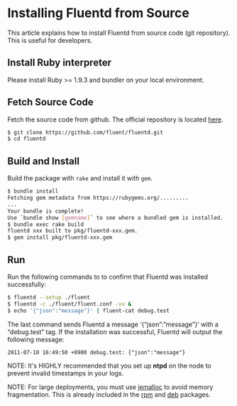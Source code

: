 # Installing Fluentd from Source

This article explains how to install Fluentd from source code (git repository). This is useful for developers.

## Install Ruby interpreter

Please install Ruby >= 1.9.3 and bundler on your local environment.

## Fetch Source Code

Fetch the source code from github. The official repository is located [here](http://github.com/fluent/fluentd/).

```bash
$ git clone https://github.com/fluent/fluentd.git
$ cd fluentd
```

## Build and Install

Build the package with `rake` and install it with `gem`.

```bash
$ bundle install
Fetching gem metadata from https://rubygems.org/.........
...
Your bundle is complete!
Use `bundle show [gemname]` to see where a bundled gem is installed.
$ bundle exec rake build
fluentd xxx built to pkg/fluentd-xxx.gem.
$ gem install pkg/fluentd-xxx.gem
```

## Run

Run the following commands to to confirm that Fluentd was installed successfully:

```bash
$ fluentd --setup ./fluent
$ fluentd -c ./fluent/fluent.conf -vv &
$ echo '{"json":"message"}' | fluent-cat debug.test
```

The last command sends Fluentd a message ‘{“json”:”message”}’ with a “debug.test” tag. If the installation was successful, Fluentd will output the following message:

```
2011-07-10 16:49:50 +0900 debug.test: {"json":"message"}
```

NOTE: It's HIGHLY recommended that you set up <b>ntpd</b> on the node to prevent invalid timestamps in your logs.

NOTE: For large deployments, you must use <a href="http://www.canonware.com/jemalloc/">jemalloc</a> to avoid memory fragmentation. This is already included in the <a href="install-by-rpm">rpm</a> and <a href="install-by-deb">deb</a> packages.
